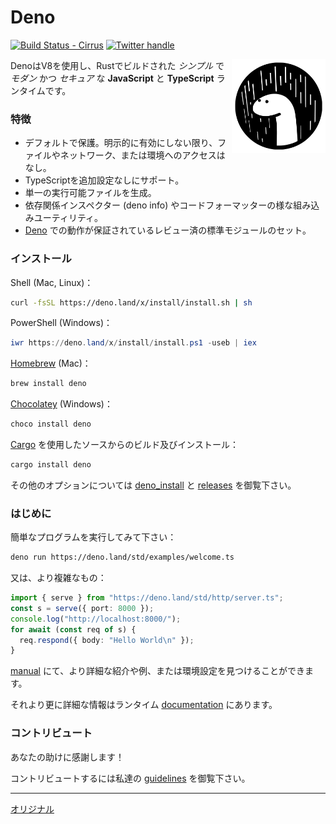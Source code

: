# Deno

[![Build Status - Cirrus][]][Build status] [![Twitter handle][]][Twitter badge]

<img align="right" src=docs/images/deno3.png height="150px">

DenoはV8を使用し、Rustでビルドされた _シンプル_ で _モダン_ かつ _セキュア_ な **JavaScript** と **TypeScript** ランタイムです。

### 特徴

- デフォルトで保護。明示的に有効にしない限り、ファイルやネットワーク、または環境へのアクセスはなし。
- TypeScriptを追加設定なしにサポート。
- 単一の実行可能ファイルを生成。
- 依存関係インスペクター (deno info) やコードフォーマッターの様な組み込みユーティリティ。
- [Deno](https://deno.land/std/) での動作が保証されているレビュー済の標準モジュールのセット。

### インストール

Shell (Mac, Linux)：

```sh
curl -fsSL https://deno.land/x/install/install.sh | sh
```

PowerShell (Windows)：

```powershell
iwr https://deno.land/x/install/install.ps1 -useb | iex
```

[Homebrew](https://formulae.brew.sh/formula/deno) (Mac)：

```sh
brew install deno
```

[Chocolatey](https://chocolatey.org/packages/deno) (Windows)：

```powershell
choco install deno
```

[Cargo](https://crates.io/crates/deno) を使用したソースからのビルド及びインストール：

```sh
cargo install deno
```

その他のオプションについては [deno_install](https://github.com/denoland/deno_install/blob/master/README.md) と [releases](https://github.com/denoland/deno/releases) を御覧下さい。

### はじめに

簡単なプログラムを実行してみて下さい：

```sh
deno run https://deno.land/std/examples/welcome.ts
```

又は、より複雑なもの：

```ts
import { serve } from "https://deno.land/std/http/server.ts";
const s = serve({ port: 8000 });
console.log("http://localhost:8000/");
for await (const req of s) {
  req.respond({ body: "Hello World\n" });
}
```

[manual](https://deno.land/manual) にて、より詳細な紹介や例、または環境設定を見つけることができます。

それより更に詳細な情報はランタイム [documentation](https://doc.deno.land) にあります。

### コントリビュート

あなたの助けに感謝します！

コントリビュートするには私達の [guidelines](https://github.com/denoland/deno/blob/master/docs/contributing/style_guide.md) を御覧下さい。

[Build Status - Cirrus]: https://github.com/denoland/deno/workflows/ci/badge.svg?branch=master&event=push
[Build status]: https://github.com/denoland/deno/actions
[Twitter badge]: https://twitter.com/intent/follow?screen_name=deno_land
[Twitter handle]: https://img.shields.io/twitter/follow/deno_land.svg?style=social&label=Follow

---
[オリジナル](https://github.com/denoland/deno/blob/master/README.md)
